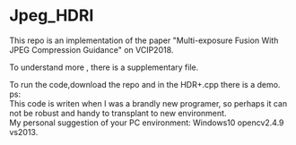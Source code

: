 # Jpeg_HDRI
This repo is an implementation of the paper "Multi-exposure Fusion With JPEG Compression Guidance" on VCIP2018.  

To understand more , there is a supplementary file.  

To run the code,download the repo and in the HDR+.cpp there is a demo.  
ps:  
This code is writen when I was a brandly new programer, so perhaps it can not be robust and handy to transplant to new environment.  
My personal suggestion of your PC environment: Windows10 opencv2.4.9 vs2013.




